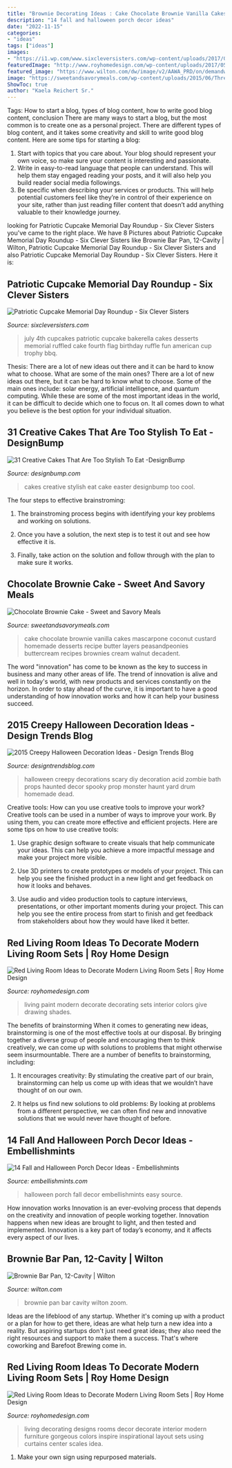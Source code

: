 ```yaml
---
title: "Brownie Decorating Ideas : Cake Chocolate Brownie Vanilla Cakes Mascarpone Coconut Custard Homemade Desserts Recipe Butter Layers Peasandpeonies Buttercream Recipes Brownies Cream Walnut Decadent"
description: "14 fall and halloween porch decor ideas"
date: "2022-11-15"
categories:
- "ideas"
tags: ["ideas"]
images:
- "https://i1.wp.com/www.sixcleversisters.com/wp-content/uploads/2017/05/14537705784_84745f9e24_o.jpg?resize=700%2C1012"
featuredImage: "http://www.royhomedesign.com/wp-content/uploads/2017/05/best-red-wall-paint-living-room-pictures-decorating-ideas.jpg"
featured_image: "https://www.wilton.com/dw/image/v2/AAWA_PRD/on/demandware.static/-/Sites-wilton-product-master/default/dw7f5c7789/images/product/2105-0454/2105-0454-Wilton-Brownie-Bar-Pan-12-Cavity-L3.jpg?sw=1440&amp;sh=750&amp;sm=fit"
image: "https://sweetandsavorymeals.com/wp-content/uploads/2015/06/Three-Layers-Chocolate-Brownie-Cake-5.jpg"
ShowToc: true
author: "Kaela Reichert Sr."
---
```



Tags: How to start a blog, types of blog content, how to write good blog content, conclusion
There are many ways to start a blog, but the most common is to create one as a personal project. There are different types of blog content, and it takes some creativity and skill to write good blog content. Here are some tips for starting a blog:
1. Start with topics that you care about. Your blog should represent your own voice, so make sure your content is interesting and passionate.
2. Write in easy-to-read language that people can understand. This will help them stay engaged reading your posts, and it will also help you build reader social media followings.
3. Be specific when describing your services or products. This will help potential customers feel like they’re in control of their experience on your site, rather than just reading filler content that doesn’t add anything valuable to their knowledge journey. 

	

		
looking for Patriotic Cupcake Memorial Day Roundup - Six Clever Sisters you've came to the right place. We have 8 Pictures about Patriotic Cupcake Memorial Day Roundup - Six Clever Sisters like Brownie Bar Pan, 12-Cavity | Wilton, Patriotic Cupcake Memorial Day Roundup - Six Clever Sisters and also Patriotic Cupcake Memorial Day Roundup - Six Clever Sisters. Here it is:
		
    
## Patriotic Cupcake Memorial Day Roundup - Six Clever Sisters

<img loading=lazy src="https://i1.wp.com/www.sixcleversisters.com/wp-content/uploads/2017/05/14537705784_84745f9e24_o.jpg?resize=700%2C1012" onerror="this.onerror=null;this.src='https://tse1.mm.bing.net/th?id=OIP.dfn0dj18iVdNSEMAUYCfXAHaKt&amp;pid=15.1';" alt="Patriotic Cupcake Memorial Day Roundup - Six Clever Sisters">

_Source: sixcleversisters.com_

>july 4th cupcakes patriotic cupcake bakerella cakes desserts memorial ruffled cake fourth flag birthday ruffle fun american cup trophy bbq. 

	

Thesis: There are a lot of new ideas out there and it can be hard to know what to choose. What are some of the main ones?
There are a lot of new ideas out there, but it can be hard to know what to choose. Some of the main ones include: solar energy, artificial intelligence, and quantum computing. While these are some of the most important ideas in the world, it can be difficult to decide which one to focus on. It all comes down to what you believe is the best option for your individual situation.

    
## 31 Creative Cakes That Are Too Stylish To Eat -DesignBump

<img loading=lazy src="https://cdn.designbump.com/wp-content/uploads/2014/10/creative-cakes-001.jpg" onerror="this.onerror=null;this.src='https://tse2.mm.bing.net/th?id=OIP.faeyqd7-b6mQkbyPNiS6qQHaLH&amp;pid=15.1';" alt="31 Creative Cakes That Are Too Stylish To Eat -DesignBump">

_Source: designbump.com_

>cakes creative stylish eat cake easter designbump too cool. 

	

The four steps to effective brainstroming:
1. The brainstroming process begins with identifying your key problems and working on solutions.
2. Once you have a solution, the next step is to test it out and see how effective it is.

3. Finally, take action on the solution and follow through with the plan to make sure it works.

    
## Chocolate Brownie Cake - Sweet And Savory Meals

<img loading=lazy src="https://sweetandsavorymeals.com/wp-content/uploads/2015/06/Three-Layers-Chocolate-Brownie-Cake-5.jpg" onerror="this.onerror=null;this.src='https://tse4.mm.bing.net/th?id=OIP.fVtUOAgDHb7g7yY8c18kdgHaNL&amp;pid=15.1';" alt="Chocolate Brownie Cake - Sweet and Savory Meals">

_Source: sweetandsavorymeals.com_

>cake chocolate brownie vanilla cakes mascarpone coconut custard homemade desserts recipe butter layers peasandpeonies buttercream recipes brownies cream walnut decadent. 

	

The word "innovation" has come to be known as the key to success in business and many other areas of life. The trend of innovation is alive and well in today's world, with new products and services constantly on the horizon. In order to stay ahead of the curve, it is important to have a good understanding of how innovation works and how it can help your business succeed.

    
## 2015 Creepy Halloween Decoration Ideas - Design Trends Blog

<img loading=lazy src="https://designtrendsblog.com/wp-content/uploads/2015/10/2015-Creepy-Halloween-Decoration-Ideas-5.jpg" onerror="this.onerror=null;this.src='https://tse4.mm.bing.net/th?id=OIP.W0kGvcR0XJ6rTxxXUoySgwAAAA&amp;pid=15.1';" alt="2015 Creepy Halloween Decoration Ideas - Design Trends Blog">

_Source: designtrendsblog.com_

>halloween creepy decorations scary diy decoration acid zombie bath props haunted decor spooky prop monster haunt yard drum homemade dead. 

	

Creative tools: How can you use creative tools to improve your work?
Creative tools can be used in a number of ways to improve your work. By using them, you can create more effective and efficient projects. Here are some tips on how to use creative tools:
1. Use graphic design software to create visuals that help communicate your ideas. This can help you achieve a more impactful message and make your project more visible.

2. Use 3D printers to create prototypes or models of your project. This can help you see the finished product in a new light and get feedback on how it looks and behaves.

3. Use audio and video production tools to capture interviews, presentations, or other important moments during your project. This can help you see the entire process from start to finish and get feedback from stakeholders about how they would have liked it better.


    
## Red Living Room Ideas To Decorate Modern Living Room Sets | Roy Home Design

<img loading=lazy src="http://www.royhomedesign.com/wp-content/uploads/2017/05/best-red-wall-paint-living-room-pictures-decorating-ideas.jpg" onerror="this.onerror=null;this.src='https://tse3.mm.bing.net/th?id=OIP.lmPRvax1A8vmzCpl08a6yQHaFb&amp;pid=15.1';" alt="Red Living Room Ideas to Decorate Modern Living Room Sets | Roy Home Design">

_Source: royhomedesign.com_

>living paint modern decorate decorating sets interior colors give drawing shades. 

	

The benefits of brainstorming
When it comes to generating new ideas, brainstorming is one of the most effective tools at our disposal. By bringing together a diverse group of people and encouraging them to think creatively, we can come up with solutions to problems that might otherwise seem insurmountable.
There are a number of benefits to brainstorming, including:

1. It encourages creativity: By stimulating the creative part of our brain, brainstorming can help us come up with ideas that we wouldn’t have thought of on our own.

2. It helps us find new solutions to old problems: By looking at problems from a different perspective, we can often find new and innovative solutions that we would never have thought of before.


    
## 14 Fall And Halloween Porch Decor Ideas - Embellishmints

<img loading=lazy src="https://embellishmints.com/wp-content/uploads/2013/09/DSC02271.jpg" onerror="this.onerror=null;this.src='https://tse3.mm.bing.net/th?id=OIP.XSNbwXcf-R5VqD0K_l-1QwHaKa&amp;pid=15.1';" alt="14 Fall and Halloween Porch Decor Ideas - Embellishmints">

_Source: embellishmints.com_

>halloween porch fall decor embellishmints easy source. 

	

How innovation works
Innovation is an ever-evolving process that depends on the creativity and innovation of people working together. Innovation happens when new ideas are brought to light, and then tested and implemented. Innovation is a key part of today’s economy, and it affects every aspect of our lives.

    
## Brownie Bar Pan, 12-Cavity | Wilton

<img loading=lazy src="https://www.wilton.com/dw/image/v2/AAWA_PRD/on/demandware.static/-/Sites-wilton-product-master/default/dw7f5c7789/images/product/2105-0454/2105-0454-Wilton-Brownie-Bar-Pan-12-Cavity-L3.jpg?sw=1440&amp;sh=750&amp;sm=fit" onerror="this.onerror=null;this.src='https://tse3.mm.bing.net/th?id=OIP.gClvWWaIOsQ46lh44iNwUQHaHa&amp;pid=15.1';" alt="Brownie Bar Pan, 12-Cavity | Wilton">

_Source: wilton.com_

>brownie pan bar cavity wilton zoom. 

	

Ideas are the lifeblood of any startup. Whether it's coming up with a product or a plan for how to get there, ideas are what help turn a new idea into a reality. But aspiring startups don't just need great ideas; they also need the right resources and support to make them a success. That's where coworking and Barefoot Brewing come in.

    
## Red Living Room Ideas To Decorate Modern Living Room Sets | Roy Home Design

<img loading=lazy src="https://www.royhomedesign.com/wp-content/uploads/2017/05/awesome-red-contemporary-living-room-pictures-ideas-decorating.jpg" onerror="this.onerror=null;this.src='https://tse3.mm.bing.net/th?id=OIP.JN7Zchl-DeTrcg-CyFlRswHaFu&amp;pid=15.1';" alt="Red Living Room Ideas to Decorate Modern Living Room Sets | Roy Home Design">

_Source: royhomedesign.com_

>living decorating designs rooms decor decorate interior modern furniture gorgeous colors inspire inspirational layout sets using curtains center scales idea. 

	

1. Make your own sign using repurposed materials.

